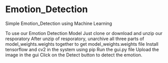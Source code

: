 # Emotion_Detection
Simple Emotion_Detection using Machine Learning


To use our Emotion Detection Model
Just clone or download and unzip our resporatory
After unzip of resporatory, unarchive all three parts of model_weights.weights together to get model_weights.weights file
Install tensorflow and cv2 in the system using pip
Run the gui.py file
Upload the image in the gui
Click on the Detect button to detect the emotion.
